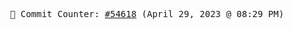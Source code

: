 <p align="center">
    <samp>
        📮 Commit Counter: <a href="https://github.com/Javascript-void0/Javascript-void0/commits/main">#54618</a> (April 29, 2023 @ 08:29 PM)
    </samp>
</p>